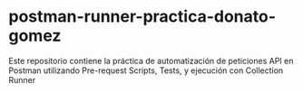 # postman-runner-practica-donato-gomez
Este repositorio contiene la práctica de automatización de peticiones API en Postman utilizando Pre-request Scripts, Tests, y ejecución con Collection Runner
